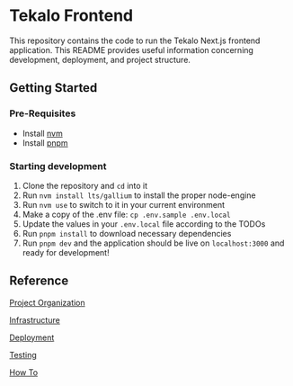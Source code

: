 # Tekalo Frontend

This repository contains the code to run the Tekalo Next.js frontend application. This README provides useful information concerning development, deployment, and project structure.

## Getting Started

### Pre-Requisites

- Install [nvm](https://github.com/nvm-sh/nvm)
- Install [pnpm](https://pnpm.io/)

### Starting development

[//]: # 'TODO: we should update this section to describe all the different vars in the .env file'

1. Clone the repository and `cd` into it
2. Run `nvm install lts/gallium` to install the proper node-engine
3. Run `nvm use` to switch to it in your current environment
4. Make a copy of the .env file: `cp .env.sample .env.local`
5. Update the values in your `.env.local` file according to the TODOs
6. Run `pnpm install` to download necessary dependencies
7. Run `pnpm dev` and the application should be live on `localhost:3000` and ready for development!

## Reference

[Project Organization](./docs/project-organization/project-organization.md)

[Infrastructure](./docs/infrastructure.md)

[Deployment](./docs/deployment.md)

[Testing](./docs/testing.md)

[How To](./docs/how-to/how-to.md)
